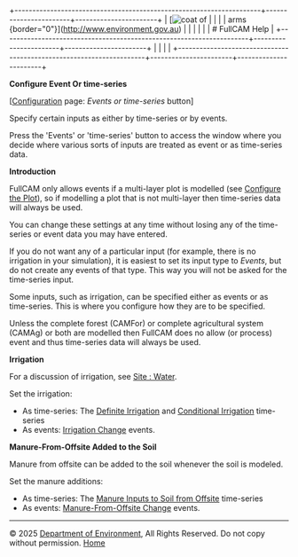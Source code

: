 +---------------------------------------------------------------------+-----------------------+-----------------------+
| [![coat of                                                          |                       | [](index.htm)         |
| arms](imgs/coa_env.png){border="0"}](http://www.environment.gov.au) |                       |                       |
|                                                                     |                       | # FullCAM Help        |
+---------------------------------------------------------------------+-----------------------+-----------------------+
|                                                                     |                       |                       |
+---------------------------------------------------------------------+-----------------------+-----------------------+

**Configure Event Or time-series**

\[[Configuration](150_Configuration.htm) page: *Events or time-series*
button\]

Specify certain inputs as either by time-series or by events.

Press the \'Events\' or \'time-series\' button to access the window
where you decide where various sorts of inputs are treated as event or
as time-series data.

**Introduction**

FullCAM only allows events if a multi-layer plot is modelled (see
[Configure the Plot](6_Configure%20the%20Plot.htm)), so if modelling a
plot that is not multi-layer then time-series data will always be used.

You can change these settings at any time without losing any of the
time-series or event data you may have entered.

If you do not want any of a particular input (for example, there is no
irrigation in your simulation), it is easiest to set its input type to
*Events*, but do not create any events of that type. This way you will
not be asked for the time-series input.

Some inputs, such as irrigation, can be specified either as events or as
time-series. This is where you configure how they are to be specified.

Unless the complete forest (CAMFor) or complete agricultural system
(CAMAg) or both are modelled then FullCAM does no allow (or process)
event and thus time-series data will always be used.

**Irrigation**

For a discussion of irrigation, see [Site : Water](12_Site_Water.htm).

Set the irrigation:

- As time-series: The [Definite
  Irrigation](92_Definite%20Irrigation.htm) and [Conditional
  Irrigation](91_Conditional%20Irrigation.htm) time-series
- As events: [Irrigation Change](54_Irrigation%20Change.htm) events.

**Manure-From-Offsite Added to the Soil**

Manure from offsite can be added to the soil whenever the soil is
modeled.

Set the manure additions:

- As time-series: The [Manure Inputs to Soil from
  Offsite](101_Manure%20Inputs%20to%20Soil%20from%20Offsite.htm)
  time-series
- As events: [Manure-From-Offsite
  Change](62_Manure-From-Offsite%20Change.htm) events.

------------------------------------------------------------------------

© 2025 [Department of
Environment](http://www.environment.gov.au "Department of Environment"),
All Rights Reserved. Do not copy without permission.
[Home](index.htm "help index")
